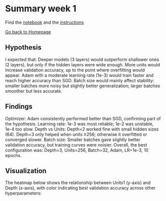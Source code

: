 # Summary week 1

Find the [notebook](./notebook.ipynb) and the [instructions](./instructions.md)

[Go back to Homepage](../README.md)

## Hypothesis

I expected that:
Deeper models (3 layers) would outperform shallower ones (2 layers), but only if the hidden layers were wide enough.
More units would increase validation accuracy, up to the point where overfitting would appear.
Adam with a moderate learning rate (1e-3) would train faster and reach higher accuracy than SGD.
Batch size would mainly affect stability: smaller batches more noisy but slightly better generalization; larger batches smoother but less accurate.

## Findings
Optimizer: Adam consistently performed better than SGD, confirming part of the hypothesis.
Learning rate: 1e-3 was most reliable; 1e-2 was unstable, 1e-4 too slow.
Depth vs Units:
Depth=2 worked fine with small hidden sizes (64).
Depth=3 only helped when units ≥256; otherwise it overfitted or converged slower.
Batch size: Smaller batches gave slightly better validation accuracy, but training curves were noisier.
Overall, the best configuration was: Depth=3, Units=256, Batch=32, Adam, LR=1e-3, 10 epochs.

## Visualization
The heatmap below shows the relationship between Units1 (y-axis) and Depth (x-axis), with color indicating best validation accuracy across other hyperparameters:
